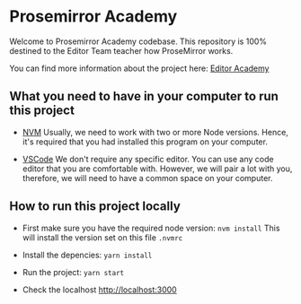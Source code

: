 # Prosemirror Academy

Welcome to Prosemirror Academy codebase. This repository is 100% destined to the Editor Team teacher how ProseMirror works.

You can find more information about the project here: [Editor Academy](go/editor-academy)

## What you need to have in your computer to run this project

- [NVM](https://github.com/nvm-sh/nvm)
  Usually, we need to work with two or more Node versions. Hence, it's required that you had installed this program on your computer.

- [VSCode](https://code.visualstudio.com/)
  We don't require any specific editor. You can use any code editor that you are comfortable with. However, we will pair a lot with you, therefore, we will need to have a common space on your computer.

## How to run this project locally

- First make sure you have the required node version:
  `nvm install` This will install the version set on this file `.nvmrc`

- Install the depencies:
  `yarn install`

- Run the project:
  `yarn start`

- Check the localhost [http://localhost:3000](http://localhost:3000)
